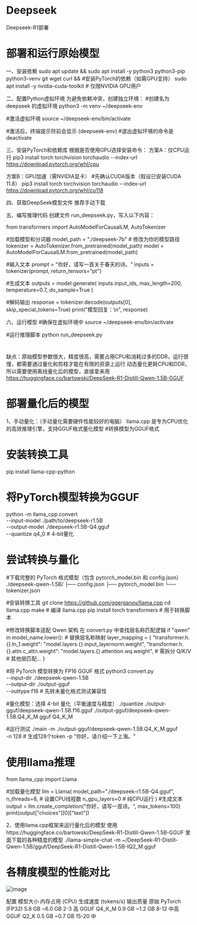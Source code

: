 # Deepseek
Deepseek-R1部署

# 部署和运行原始模型
一、安装依赖
sudo apt update && sudo apt install -y python3 python3-pip python3-venv git wget curl &&
#安装PyTorch的依赖（如需GPU支持）
sudo apt install -y nvidia-cuda-toolkit  # 仅限NVIDIA GPU用户

二、配置Python虚拟环境
为避免依赖冲突，创建独立环境：
#创建名为 deepseek 的虚拟环境
python3 -m venv ~/deepseek-env

#激活虚拟环境
source ~/deepseek-env/bin/activate

#激活后，终端提示符前会显示 (deepseek-env)
#退出虚拟环境的命令是 deactivate

三、安装PyTorch和依赖库
根据是否使用GPU选择安装命令：
方案A：仅CPU运行
pip3 install torch torchvision torchaudio --index-url https://download.pytorch.org/whl/cpu

方案B：GPU加速（需NVIDIA显卡）
#先确认CUDA版本（假设已安装CUDA 11.8）
pip3 install torch torchvision torchaudio --index-url https://download.pytorch.org/whl/cu118

四、获取DeepSeek模型文件
推荐手动下载


五、编写推理代码
创建文件 run_deepseek.py，写入以下内容：

from transformers import AutoModelForCausalLM, AutoTokenizer

#加载模型和分词器
model_path = "./deepseek-7b"  # 修改为你的模型路径
tokenizer = AutoTokenizer.from_pretrained(model_path)
model = AutoModelForCausalLM.from_pretrained(model_path)

#输入文本
prompt = "你好，请写一首关于春天的诗。"
inputs = tokenizer(prompt, return_tensors="pt")

#生成文本
outputs = model.generate(
    inputs.input_ids,
    max_length=200,
    temperature=0.7,
    do_sample=True
)

#解码输出
response = tokenizer.decode(outputs[0], skip_special_tokens=True)
print("模型回复：\n", response)


六、运行模型
#确保在虚拟环境中
source ~/deepseek-env/bin/activate

#运行推理脚本
python run_deepseek.py

# #########################
缺点：原始模型参数很大，精度很高，需要占用CPU和消耗过多的DDR，运行很慢，都需要通过量化和剪枝才能在有限的资源上运行
动态量化更耗CPU和DDR，所以需要使用离线量化后的模型，直接拿来用
https://huggingface.co/bartowski/DeepSeek-R1-Distill-Qwen-1.5B-GGUF
# #########################























# 部署量化后的模型
1、手动量化：（手动量化需要硬件性能较好的电脑）
llama.cpp 是专为CPU优化的高效推理引擎，支持GGUF格式量化模型
#转换模型为GGUF格式
# 安装转换工具
pip install llama-cpp-python
# 将PyTorch模型转换为GGUF
python -m llama_cpp.convert \
  --input-model ./path/to/deepseek-r1.5B \
  --output-model ./deepseek-r1.5B-Q4.gguf \
  --quantize q4_0  # 4-bit量化

# 尝试转换与量化
#下载完整的 PyTorch 格式模型（包含 pytorch_model.bin 和 config.json）
./deepseek-qwen-1.5B/
  ├── config.json
  ├── pytorch_model.bin
  └── tokenizer.json

  #安装转换工具
  git clone https://github.com/ggerganov/llama.cpp
cd llama.cpp
make  # 编译 llama.cpp
pip install torch transformers  # 用于转换脚本

#修改转换脚本适配 Qwen 架构
在 convert.py 中查找层名称匹配逻辑
if "qwen" in model_name.lower():
    # 替换层名称映射
    layer_mapping = {
        "transformer.h.{}.ln_1.weight": "model.layers.{}.input_layernorm.weight",
        "transformer.h.{}.attn.c_attn.weight": "model.layers.{}.attention.wq.weight",  # 需拆分 Q/K/V
        # 其他层匹配...
    }

 #将 PyTorch 模型转换为 FP16 GGUF 格式
python3 convert.py \
  --input-dir ./deepseek-qwen-1.5B \
  --output-dir ./output-gguf \
  --outtype f16  # 先转未量化格式测试兼容性

  #量化模型：选择 4-bit 量化（平衡速度与精度）
./quantize ./output-gguf/deepseek-qwen-1.5B.f16.gguf ./output-gguf/deepseek-qwen-1.5B.Q4_K_M.gguf Q4_K_M

#运行测试
./main -m ./output-gguf/deepseek-qwen-1.5B.Q4_K_M.gguf \
  -n 128  # 生成128个token
  -p "你好，请介绍一下上海。"


# 使用llama推理
  from llama_cpp import Llama

#加载量化模型
llm = Llama(
    model_path="./deepseek-r1.5B-Q4.gguf",
    n_threads=8,  # 设置CPU线程数
    n_gpu_layers=0  # 纯CPU运行
)
#生成文本
output = llm.create_completion("你好，请写一首诗。", max_tokens=100)
print(output["choices"][0]["text"])

2、使用llama.cpp框架来运行量化后的模型
使用https://huggingface.co/bartowski/DeepSeek-R1-Distill-Qwen-1.5B-GGUF 里面下载的各种精度的模型
./llama-simple-chat -m ~/DeepSeek-R1-Distill-Qwen-1.5B/gguf/DeepSeek-R1-Distill-Qwen-1.5B-IQ2_M.gguf



# 各精度模型的性能对比
![image](https://github.com/user-attachments/assets/9f9d5663-34ac-433a-9888-2faf4ee741ee)

配置	                                模型大小	        内存占用 (CPU)	生成速度 (tokens/s)	输出质量
原始 PyTorch (FP32)	5.8 GB	            ~6.0 GB	            2-3	                                        高
GGUF Q4_K_M	            0.9 GB	            ~1.2 GB	            8-12	                                中高
GGUF Q2_K	                0.5 GB	            ~0.7 GB	            15-20	                                    中

